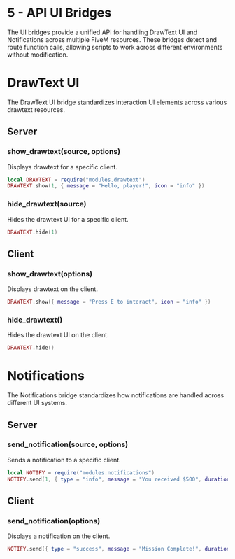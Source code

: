 # 5 - API UI Bridges

The UI bridges provide a unified API for handling DrawText UI and Notifications across multiple FiveM resources. 
These bridges detect and route function calls, allowing scripts to work across different environments without modification.

# DrawText UI

The DrawText UI bridge standardizes interaction UI elements across various drawtext resources.

## Server

### show_drawtext(source, options)
Displays drawtext for a specific client.

```lua
local DRAWTEXT = require("modules.drawtext")
DRAWTEXT.show(1, { message = "Hello, player!", icon = "info" })
```

### hide_drawtext(source)
Hides the drawtext UI for a specific client.

```lua
DRAWTEXT.hide(1)
```

## Client

### show_drawtext(options)
Displays drawtext on the client.

```lua
DRAWTEXT.show({ message = "Press E to interact", icon = "info" })
```

### hide_drawtext()
Hides the drawtext UI on the client.

```lua
DRAWTEXT.hide()
```

# Notifications

The Notifications bridge standardizes how notifications are handled across different UI systems.

## Server

### send_notification(source, options)
Sends a notification to a specific client.

```lua
local NOTIFY = require("modules.notifications")
NOTIFY.send(1, { type = "info", message = "You received $500", duration = 5000 })
```

## Client

### send_notification(options)
Displays a notification on the client.

```lua
NOTIFY.send({ type = "success", message = "Mission Complete!", duration = 3000 })
```